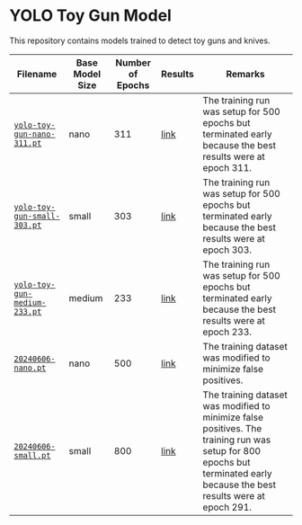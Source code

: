 # YOLO Toy Gun Model

This repository contains models trained to detect toy guns and knives.

|Filename|Base Model Size|Number of Epochs|Results|Remarks|
|---|---|---|---|---|
|[`yolo-toy-gun-nano-311.pt`](weights/yolo-toy-gun-nano-311.pt)|nano|311|[link](images/yolo-toy-gun-nano-311-results.png)|The training run was setup for 500 epochs but terminated early because the best results were at epoch 311.|
|[`yolo-toy-gun-small-303.pt`](weights/yolo-toy-gun-small-303.pt)|small|303|[link](images/yolo-toy-gun-small-303-results.png)|The training run was setup for 500 epochs but terminated early because the best results were at epoch 303.|
|[`yolo-toy-gun-medium-233.pt`](weights/yolo-toy-gun-medium-233.pt)|medium|233|[link](images/yolo-toy-gun-medium-233-results.png)|The training run was setup for 500 epochs but terminated early because the best results were at epoch 233.|
|[`20240606-nano.pt`](weights/20240606-nano.pt)|nano|500|[link](images/20240606-nano-results.png)|The training dataset was modified to minimize false positives.|
|[`20240606-small.pt`](weights/20240606-small.pt)|small|800|[link](images/20240606-small-results.png)|The training dataset was modified to minimize false positives. The training run was setup for 800 epochs but terminated early because the best results were at epoch 291.|
